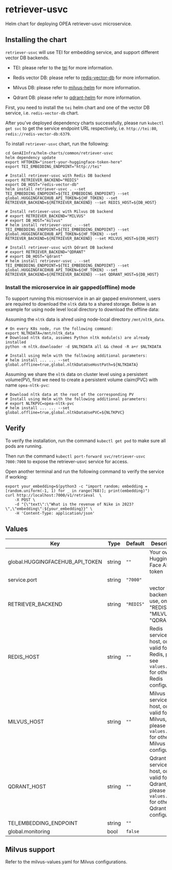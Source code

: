 # retriever-usvc

Helm chart for deploying OPEA retriever-usvc microservice.

## Installing the chart

`retriever-usvc` will use TEI for embedding service, and support different vector DB backends.

- TEI: please refer to the [tei](../tei) for more information.

- Redis vector DB: please refer to [redis-vector-db](../redis-vector-db/) for more information.

- Milvus DB: please refer to [milvus-helm](https://github.com/zilliztech/milvus-helm/tree/milvus-4.2.12) for more information.

- Qdrant DB: please refer to [qdrant-helm](https://github.com/qdrant/qdrant-helm/tree/qdrant-1.13.1/charts/qdrant) for more information.

First, you need to install the `tei` helm chart and one of the vector DB service, i.e. `redis-vector-db` chart.

After you've deployed dependency charts successfully, please run `kubectl get svc` to get the service endpoint URL respectively, i.e. `http://tei:80`, `redis://redis-vector-db:6379`.

To install `retriever-usvc` chart, run the following:

```console
cd GenAIInfra/helm-charts/common/retriever-usvc
helm dependency update
export HFTOKEN="insert-your-huggingface-token-here"
export TEI_EMBEDDING_ENDPOINT="http://tei"

# Install retriever-usvc with Redis DB backend
export RETRIEVER_BACKEND="REDIS"
export DB_HOST="redis-vector-db"
helm install retriever-usvc . --set TEI_EMBEDDING_ENDPOINT=${TEI_EMBEDDING_ENDPOINT} --set global.HUGGINGFACEHUB_API_TOKEN=${HF_TOKEN} --set RETRIEVER_BACKEND=${RETRIEVER_BACKEND} --set REDIS_HOST=${DB_HOST}

# Install retriever-usvc with Milvus DB backend
# export RETRIEVER_BACKEND="MILVUS"
# export DB_HOST="milvus"
# helm install retriever-usvc . --set TEI_EMBEDDING_ENDPOINT=${TEI_EMBEDDING_ENDPOINT} --set global.HUGGINGFACEHUB_API_TOKEN=${HF_TOKEN} --set RETRIEVER_BACKEND=${RETRIEVER_BACKEND} --set MILVUS_HOST=${DB_HOST}

# Install retriever-usvc with Qdrant DB backend
# export RETRIEVER_BACKEND="QDRANT"
# export DB_HOST="qdrant"
# helm install retriever-usvc . --set TEI_EMBEDDING_ENDPOINT=${TEI_EMBEDDING_ENDPOINT} --set global.HUGGINGFACEHUB_API_TOKEN=${HF_TOKEN} --set RETRIEVER_BACKEND=${RETRIEVER_BACKEND} --set QDRANT_HOST=${DB_HOST}
```

### Install the microservice in air gapped(offline) mode

To support running this microservice in an air gapped environment, users are required to download the `nltk` data to a shared storage. Below is an example for using node level local directory to download the offline data:

Assuming the `nltk` data is ahred using node-local directory `/mnt/nltk_data`.

```
# On every K8s node, run the following command:
export NLTKDATA=/mnt/nltk_data
# Download nltk data, assumes Python nltk module(s) are already installed
python -m nltk.downloader -d $NLTKDATA all && chmod -R a+r $NLTKDATA

# Install using Helm with the following additional parameters:
# helm install ... ... --set global.offline=true,global.nltkDataUseHostPath=${NLTKDATA}
```

Assuming we share the `nltk` data on cluster level using a persistent volume(PV), first we need to create a persistent volume claim(PVC) with name `opea-nltk-pvc`:

```
# Download nltk data at the root of the corresponding PV
# Install using Helm with the following additional parameters:
# export NLTKPVC=opea-nltk-pvc
# helm install ... ... --set global.offline=true,global.nltkDataUsePVC=${NLTKPVC}
```

## Verify

To verify the installation, run the command `kubectl get pod` to make sure all pods are running.

Then run the command `kubectl port-forward svc/retriever-usvc 7000:7000` to expose the retriever-usvc service for access.

Open another terminal and run the following command to verify the service if working:

```console
export your_embedding=$(python3 -c "import random; embedding = [random.uniform(-1, 1) for _ in range(768)]; print(embedding)")
curl http://localhost:7000/v1/retrieval  \
    -X POST \
    -d "{\"text\":\"What is the revenue of Nike in 2023?\",\"embedding\":${your_embedding}}" \
    -H 'Content-Type: application/json'
```

## Values

| Key                             | Type   | Default   | Description                                                                                             |
| ------------------------------- | ------ | --------- | ------------------------------------------------------------------------------------------------------- |
| global.HUGGINGFACEHUB_API_TOKEN | string | `""`      | Your own Hugging Face API token                                                                         |
| service.port                    | string | `"7000"`  |                                                                                                         |
| RETRIEVER_BACKEND               | string | `"REDIS"` | vector DB backend to use, one of "REDIS", "MILVUS", "QDRANT"                                            |
| REDIS_HOST                      | string | `""`      | Redis service URL host, only valid for Redis, please see `values.yaml` for other Redis configuration    |
| MILVUS_HOST                     | string | `""`      | Milvus service URL host, only valid for Milvus, please see `values.yaml` for other Milvus configuration |
| QDRANT_HOST                     | string | `""`      | Qdrant service URL host, only valid for Qdrant, please see `values.yaml` for other Qdrant configuration |
| TEI_EMBEDDING_ENDPOINT          | string | `""`      |                                                                                                         |
| global.monitoring               | bool   | `false`   |                                                                                                         |

## Milvus support

Refer to the milvus-values.yaml for Milvus configurations.
